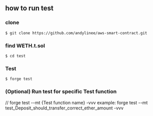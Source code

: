 ## how to run test

### clone

```shell
$ git clone https://github.com/andylinee/aws-smart-contract.git
```

### find WETH.t.sol

```shell
$ cd test
```

### Test

```shell
$ forge test
```

### (Optional) Run test for specific Test function

// forge test --mt {Test function name} -vvv
example: forge test --mt test_Deposit_should_transfer_correct_ether_amount -vvv
